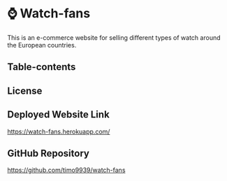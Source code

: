 # ⌚ Watch-fans
This is an e-commerce website for selling different types of watch around the European countries.

## Table-contents

## License

## Deployed Website Link
https://watch-fans.herokuapp.com/

## GitHub Repository
https://github.com/timo9939/watch-fans

